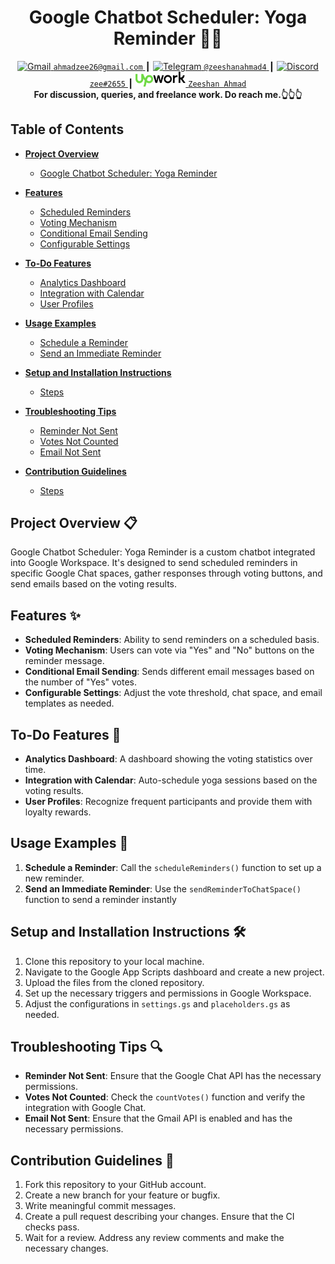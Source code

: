 <h1 align="center">Google Chatbot Scheduler: Yoga Reminder 🧘‍♂️</h1>

<div align="center">
  <a href="https://mail.google.com/mail/u/?authuser=ahmadzee26@gmail.com">
    <img alt="Gmail" width="30px" src="https://edent.github.io/SuperTinyIcons/images/svg/gmail.svg" />
    <code>ahmadzee26@gmail.com</code>
  </a>
  <span> ┃ </span>
  
  <a href="https://t.me/zeeshanahmad4">
    <img alt="Telegram" width="30px" src="https://edent.github.io/SuperTinyIcons/images/svg/telegram.svg" />
    <code>@zeeshanahmad4</code>
  </a>
  <span> ┃ </span>
  
  <a href="https://discord.com">
    <img alt="Discord" width="30px" src="https://cdn.jsdelivr.net/npm/simple-icons@v5/icons/discord.svg" />
    <code>zee#2655</code>
  </a>
  <span> ┃ </span>
  
  <a href="https://www.upwork.com/freelancers/zeeshanahmad291">
    <img alt="Upwork" width="80px" src="https://github.com/Zeeshanahmad4/Zeeshanahmad4/blob/main/upwork.svg" />
    <code>Zeeshan Ahmad</code>
  </a>
  
  <br />
  <strong>For discussion, queries, and freelance work. Do reach me.👆👆👆</strong>
</div>

## Table of Contents

- [**Project Overview**](#project-overview-📋)
  - [Google Chatbot Scheduler: Yoga Reminder](#google-chatbot-scheduler-yoga-reminder)
  
- [**Features**](#features-✨)
  - [Scheduled Reminders](#scheduled-reminders)
  - [Voting Mechanism](#voting-mechanism)
  - [Conditional Email Sending](#conditional-email-sending)
  - [Configurable Settings](#configurable-settings)
  
- [**To-Do Features**](#to-do-features-🚀)
  - [Analytics Dashboard](#analytics-dashboard)
  - [Integration with Calendar](#integration-with-calendar)
  - [User Profiles](#user-profiles)
  
- [**Usage Examples**](#usage-examples-📌)
  - [Schedule a Reminder](#schedule-a-reminder)
  - [Send an Immediate Reminder](#send-an-immediate-reminder)
  
- [**Setup and Installation Instructions**](#setup-and-installation-instructions-🛠️)
  - [Steps](#steps)
  
- [**Troubleshooting Tips**](#troubleshooting-tips-🔍)
  - [Reminder Not Sent](#reminder-not-sent)
  - [Votes Not Counted](#votes-not-counted)
  - [Email Not Sent](#email-not-sent)
  
- [**Contribution Guidelines**](#contribution-guidelines-🤝)
  - [Steps](#steps-1)


## Project Overview 📋

Google Chatbot Scheduler: Yoga Reminder is a custom chatbot integrated into Google Workspace. It's designed to send scheduled reminders in specific Google Chat spaces, gather responses through voting buttons, and send emails based on the voting results.

## Features ✨

- **Scheduled Reminders**: Ability to send reminders on a scheduled basis.
- **Voting Mechanism**: Users can vote via "Yes" and "No" buttons on the reminder message.
- **Conditional Email Sending**: Sends different email messages based on the number of "Yes" votes.
- **Configurable Settings**: Adjust the vote threshold, chat space, and email templates as needed.

## **To-Do Features 🚀**

- **Analytics Dashboard**: A dashboard showing the voting statistics over time.
- **Integration with Calendar**: Auto-schedule yoga sessions based on the voting results.
- **User Profiles**: Recognize frequent participants and provide them with loyalty rewards.

## Usage Examples 📌

1. **Schedule a Reminder**: Call the `scheduleReminders()` function to set up a new reminder.
2. **Send an Immediate Reminder**: Use the `sendReminderToChatSpace()` function to send a reminder instantly

## Setup and Installation Instructions 🛠️

1. Clone this repository to your local machine.
2. Navigate to the Google App Scripts dashboard and create a new project.
3. Upload the files from the cloned repository.
4. Set up the necessary triggers and permissions in Google Workspace.
5. Adjust the configurations in `settings.gs` and `placeholders.gs` as needed.


## Troubleshooting Tips 🔍

- **Reminder Not Sent**: Ensure that the Google Chat API has the necessary permissions.
- **Votes Not Counted**: Check the `countVotes()` function and verify the integration with Google Chat.
- **Email Not Sent**: Ensure that the Gmail API is enabled and has the necessary permissions.


## Contribution Guidelines 🤝

1. Fork this repository to your GitHub account.
2. Create a new branch for your feature or bugfix.
3. Write meaningful commit messages.
4. Create a pull request describing your changes. Ensure that the CI checks pass.
5. Wait for a review. Address any review comments and make the necessary changes.

